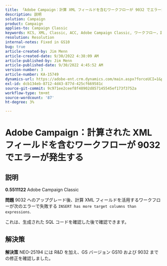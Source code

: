 ```yaml
---
title: 「Adobe Campaign：計算 XML フィールドを含むワークフローが 9032 でエラーが発生する」
description: 説明
solution: Campaign
product: Campaign
applies-to: Campaign Classic
keywords: KCS, XML, Classic, ACC, Adobe Campaign Classic, ワークフロー，計算された XML フィールド，エラー，9032
resolution: Resolution
internal-notes: Fixed in GS10
bug: true
article-created-by: Jim Menn
article-created-date: 9/30/2022 4:38:09 AM
article-published-by: Jim Menn
article-published-date: 9/30/2022 4:45:52 AM
version-number: 3
article-number: KA-15749
dynamics-url: https://adobe-ent.crm.dynamics.com/main.aspx?forceUCI=1&pagetype=entityrecord&etn=knowledgearticle&id=26d44eae-7940-ed11-9db1-0022480866ad
exl-id: dcb134eb-8712-4d43-877d-425cf669581c
source-git-commit: 9c971ee2ceef8f48902d857145545ef173f3752a
workflow-type: tm+mt
source-wordcount: '87'
ht-degree: 3%

---
```


# Adobe Campaign：計算された XML フィールドを含むワークフローが 9032 でエラーが発生する

## 説明


<b>0.5511122</b>
Adobe Campaign Classic

<b>問題</b>
9032 へのアップグレード後、計算 XML フィールドを活用するワークフローが次のエラーで失敗する `INSERT has more target columns than expressions`.

これは、生成された SQL コードを確認した後で確認できます。




## 解決策


<b>解決策</b>
NEO-25194 には R&amp;D を加え、GS バージョン GS10 および 9032 までの修正を確認しました。
